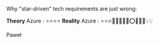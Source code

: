 Why "star-driven" tech requirements are just wrong:

**Theory** Azure : ⭐⭐⭐⭐
**Reality** Azure : ⭐⭐🔥💎💎🔨🔨🔨⭕😊😊🧊💡💡

Paweł

